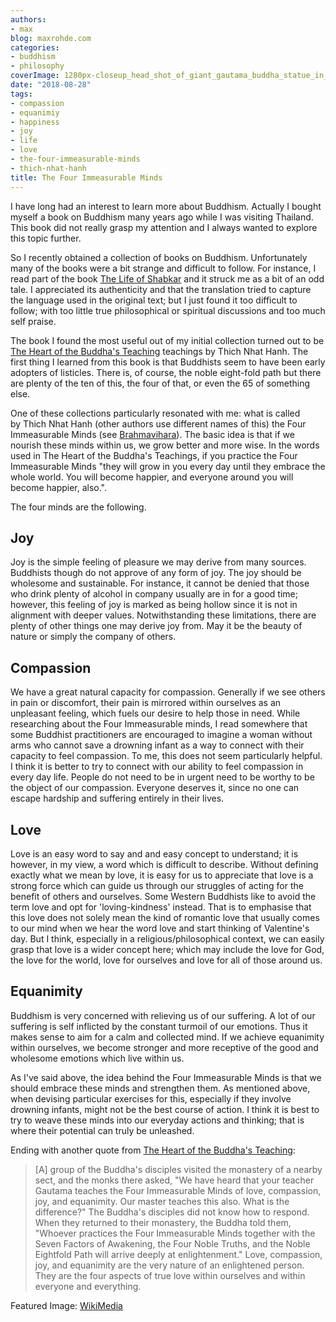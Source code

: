 ```yaml
---
authors:
- max
blog: maxrohde.com
categories:
- buddhism
- philosophy
coverImage: 1280px-closeup_head_shot_of_giant_gautama_buddha_statue_in_buddha_park_of_ravangla_sikkim.jpg
date: "2018-08-28"
tags:
- compassion
- equanimiy
- happiness
- joy
- life
- love
- the-four-immeasurable-minds
- thich-nhat-hanh
title: The Four Immeasurable Minds
---
```


I have long had an interest to learn more about Buddhism. Actually I bought myself a book on Buddhism many years ago while I was visiting Thailand. This book did not really grasp my attention and I always wanted to explore this topic further.

So I recently obtained a collection of books on Buddhism. Unfortunately many of the books were a bit strange and difficult to follow. For instance, I read part of the book [The Life of Shabkar](https://www.goodreads.com/review/show/2247116250) and it struck me as a bit of an odd tale. I appreciated its authenticity and that the translation tried to capture the language used in the original text; but I just found it too difficult to follow; with too little true philosophical or spiritual discussions and too much self praise.

The book I found the most useful out of my initial collection turned out to be [The Heart of the Buddha's Teaching](https://www.goodreads.com/review/show/2202433906) teachings by Thich Nhat Hanh. The first thing I learned from this book is that Buddhists seem to have been early adopters of listicles. There is, of course, the noble eight-fold path but there are plenty of the ten of this, the four of that, or even the 65 of something else.

One of these collections particularly resonated with me: what is called by Thich Nhat Hanh (other authors use different names of this) the Four Immeasurable Minds (see [Brahmavihara](https://en.wikipedia.org/wiki/Brahmavihara)). The basic idea is that if we nourish these minds within us, we grow better and more wise. In the words used in The Heart of the Buddha's Teachings, if you practice the Four Immeasurable Minds "they will grow in you every day until they embrace the whole world. You will become happier, and everyone around you will become happier, also.".

The four minds are the following.

## Joy

Joy is the simple feeling of pleasure we may derive from many sources. Buddhists though do not approve of any form of joy. The joy should be wholesome and sustainable. For instance, it cannot be denied that those who drink plenty of alcohol in company usually are in for a good time; however, this feeling of joy is marked as being hollow since it is not in alignment with deeper values. Notwithstanding these limitations, there are plenty of other things one may derive joy from. May it be the beauty of nature or simply the company of others.

## Compassion

We have a great natural capacity for compassion. Generally if we see others in pain or discomfort, their pain is mirrored within ourselves as an unpleasant feeling, which fuels our desire to help those in need. While researching about the Four Immeasurable minds, I read somewhere that some Buddhist practitioners are encouraged to imagine a woman without arms who cannot save a drowning infant as a way to connect with their capacity to feel compassion. To me, this does not seem particularly helpful. I think it is better to try to connect with our ability to feel compassion in every day life. People do not need to be in urgent need to be worthy to be the object of our compassion. Everyone deserves it, since no one can escape hardship and suffering entirely in their lives.

## Love

Love is an easy word to say and and easy concept to understand; it is however, in my view, a word which is difficult to describe. Without defining exactly what we mean by love, it is easy for us to appreciate that love is a strong force which can guide us through our struggles of acting for the benefit of others and ourselves. Some Western Buddhists like to avoid the term love and opt for 'loving-kindness' instead. That is to emphasise that this love does not solely mean the kind of romantic love that usually comes to our mind when we hear the word love and start thinking of Valentine's day. But I think, especially in a religious/philosophical context, we can easily grasp that love is a wider concept here; which may include the love for God, the love for the world, love for ourselves and love for all of those around us.

## Equanimity

Buddhism is very concerned with relieving us of our suffering. A lot of our suffering is self inflicted by the constant turmoil of our emotions. Thus it makes sense to aim for a calm and collected mind. If we achieve equanimity within ourselves, we become stronger and more receptive of the good and wholesome emotions which live within us.

As I've said above, the idea behind the Four Immeasurable Minds is that we should embrace these minds and strengthen them. As mentioned above, when devising particular exercises for this, especially if they involve drowning infants, might not be the best course of action. I think it is best to try to weave these minds into our everyday actions and thinking; that is where their potential can truly be unleashed.

Ending with another quote from [The Heart of the Buddha's Teaching](https://www.goodreads.com/review/show/2202433906):

> \[A\] group of the Buddha's disciples visited the monastery of a nearby sect, and the monks there asked, "We have heard that your teacher Gautama teaches the Four Immeasurable Minds of love, compassion, joy, and equanimity. Our master teaches this also. What is the difference?" The Buddha's disciples did not know how to respond. When they returned to their monastery, the Buddha told them, "Whoever practices the Four Immeasurable Minds together with the Seven Factors of Awakening, the Four Noble Truths, and the Noble Eightfold Path will arrive deeply at enlightenment." Love, compassion, joy, and equanimity are the very nature of an enlightened person. They are the four aspects of true love within ourselves and within everyone and everything.

Featured Image: [WikiMedia](https://commons.wikimedia.org/wiki/File:Closeup_head_shot_of_giant_Gautama_Buddha_statue_in_Buddha_Park_of_Ravangla,_Sikkim.jpg)
